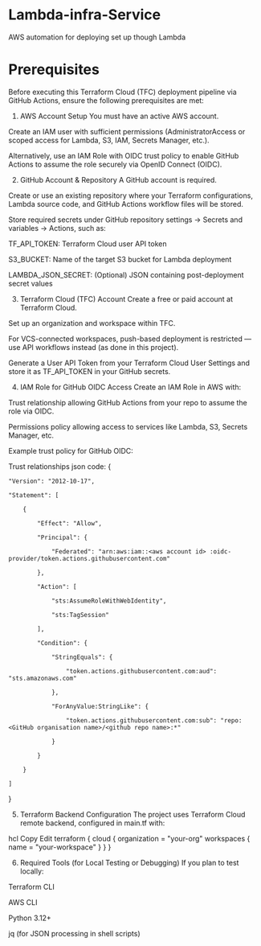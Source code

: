 # Lambda-infra-Service
AWS automation for deploying set up though Lambda

Prerequisites
===================
Before executing this Terraform Cloud (TFC) deployment pipeline via GitHub Actions, ensure the following prerequisites are met:

1. AWS Account Setup
You must have an active AWS account.

Create an IAM user with sufficient permissions (AdministratorAccess or scoped access for Lambda, S3, IAM, Secrets Manager, etc.).

Alternatively, use an IAM Role with OIDC trust policy to enable GitHub Actions to assume the role securely via OpenID Connect (OIDC).

2. GitHub Account & Repository
A GitHub account is required.

Create or use an existing repository where your Terraform configurations, Lambda source code, and GitHub Actions workflow files will be stored.

Store required secrets under GitHub repository settings → Secrets and variables → Actions, such as:

TF_API_TOKEN: Terraform Cloud user API token

S3_BUCKET: Name of the target S3 bucket for Lambda deployment

LAMBDA_JSON_SECRET: (Optional) JSON containing post-deployment secret values

3. Terraform Cloud (TFC) Account
Create a free or paid account at Terraform Cloud.

Set up an organization and workspace within TFC.

For VCS-connected workspaces, push-based deployment is restricted — use API workflows instead (as done in this project).

Generate a User API Token from your Terraform Cloud User Settings and store it as TF_API_TOKEN in your GitHub secrets.

4. IAM Role for GitHub OIDC Access
Create an IAM Role in AWS with:

Trust relationship allowing GitHub Actions from your repo to assume the role via OIDC.

Permissions policy allowing access to services like Lambda, S3, Secrets Manager, etc.

Example trust policy for GitHub OIDC:

Trust relationships json code:
{

    "Version": "2012-10-17",
    
    "Statement": [
    
        {
        
            "Effect": "Allow",

            "Principal": {

                "Federated": "arn:aws:iam::<aws account id> :oidc-provider/token.actions.githubusercontent.com"

            },

            "Action": [

                "sts:AssumeRoleWithWebIdentity",

                "sts:TagSession"

            ],

            "Condition": {

                "StringEquals": {

                    "token.actions.githubusercontent.com:aud": "sts.amazonaws.com"

                },

                "ForAnyValue:StringLike": {

                    "token.actions.githubusercontent.com:sub": "repo:<GitHub organisation name>/<github repo name>:*"

                }

            }

        }

    ]

}

5. Terraform Backend Configuration
The project uses Terraform Cloud remote backend, configured in main.tf with:

hcl
Copy
Edit
terraform {
  cloud {
    organization = "your-org"
    workspaces {
      name = "your-workspace"
    }
  }
}

6. Required Tools (for Local Testing or Debugging)
If you plan to test locally:

Terraform CLI

AWS CLI

Python 3.12+

jq (for JSON processing in shell scripts)
